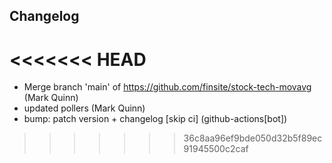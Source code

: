 ## Changelog
<<<<<<< HEAD
=======

- Merge branch 'main' of https://github.com/finsite/stock-tech-movavg (Mark Quinn)
- updated pollers (Mark Quinn)
- bump: patch version + changelog [skip ci] (github-actions[bot])
>>>>>>> 36c8aa96ef9bde050d32b5f89ec91945500c2caf
